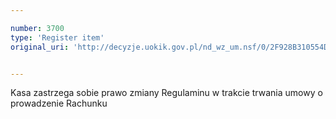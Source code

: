```yaml
---

number: 3700
type: 'Register item'
original_uri: 'http://decyzje.uokik.gov.pl/nd_wz_um.nsf/0/2F928B310554D378C1257A750027ACD9?OpenDocument'


---
```


Kasa zastrzega sobie prawo zmiany Regulaminu w trakcie trwania umowy o prowadzenie Rachunku
